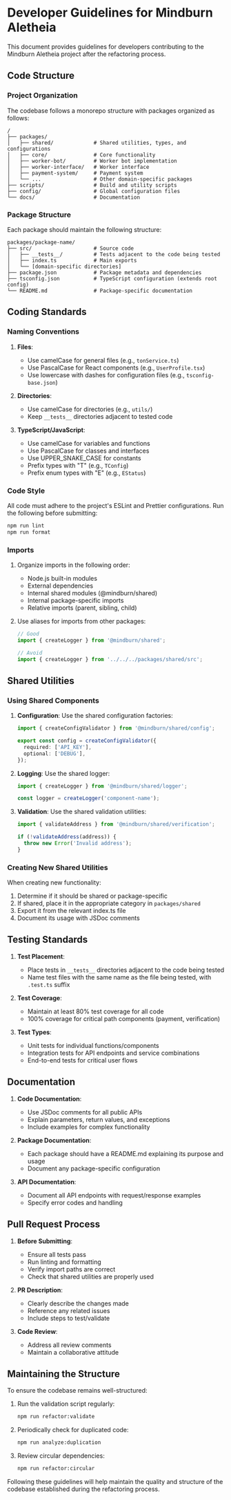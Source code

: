 # Developer Guidelines for Mindburn Aletheia

This document provides guidelines for developers contributing to the Mindburn Aletheia project after the refactoring process.

## Code Structure

### Project Organization

The codebase follows a monorepo structure with packages organized as follows:

```
/
├── packages/
│   ├── shared/             # Shared utilities, types, and configurations
│   ├── core/               # Core functionality
│   ├── worker-bot/         # Worker bot implementation
│   ├── worker-interface/   # Worker interface
│   ├── payment-system/     # Payment system
│   └── ...                 # Other domain-specific packages
├── scripts/                # Build and utility scripts
├── config/                 # Global configuration files
└── docs/                   # Documentation
```

### Package Structure

Each package should maintain the following structure:

```
packages/package-name/
├── src/                    # Source code
│   ├── __tests__/          # Tests adjacent to the code being tested
│   ├── index.ts            # Main exports
│   └── [domain-specific directories]
├── package.json            # Package metadata and dependencies
├── tsconfig.json           # TypeScript configuration (extends root config)
└── README.md               # Package-specific documentation
```

## Coding Standards

### Naming Conventions

1. **Files**:

   - Use camelCase for general files (e.g., `tonService.ts`)
   - Use PascalCase for React components (e.g., `UserProfile.tsx`)
   - Use lowercase with dashes for configuration files (e.g., `tsconfig-base.json`)

2. **Directories**:

   - Use camelCase for directories (e.g., `utils/`)
   - Keep `__tests__` directories adjacent to tested code

3. **TypeScript/JavaScript**:
   - Use camelCase for variables and functions
   - Use PascalCase for classes and interfaces
   - Use UPPER_SNAKE_CASE for constants
   - Prefix types with "T" (e.g., `TConfig`)
   - Prefix enum types with "E" (e.g., `EStatus`)

### Code Style

All code must adhere to the project's ESLint and Prettier configurations. Run the following before submitting:

```bash
npm run lint
npm run format
```

### Imports

1. Organize imports in the following order:

   - Node.js built-in modules
   - External dependencies
   - Internal shared modules (@mindburn/shared)
   - Internal package-specific imports
   - Relative imports (parent, sibling, child)

2. Use aliases for imports from other packages:

   ```typescript
   // Good
   import { createLogger } from '@mindburn/shared';

   // Avoid
   import { createLogger } from '../../../packages/shared/src';
   ```

## Shared Utilities

### Using Shared Components

1. **Configuration**: Use the shared configuration factories:

   ```typescript
   import { createConfigValidator } from '@mindburn/shared/config';

   export const config = createConfigValidator({
     required: ['API_KEY'],
     optional: ['DEBUG'],
   });
   ```

2. **Logging**: Use the shared logger:

   ```typescript
   import { createLogger } from '@mindburn/shared/logger';

   const logger = createLogger('component-name');
   ```

3. **Validation**: Use the shared validation utilities:

   ```typescript
   import { validateAddress } from '@mindburn/shared/verification';

   if (!validateAddress(address)) {
     throw new Error('Invalid address');
   }
   ```

### Creating New Shared Utilities

When creating new functionality:

1. Determine if it should be shared or package-specific
2. If shared, place it in the appropriate category in `packages/shared`
3. Export it from the relevant index.ts file
4. Document its usage with JSDoc comments

## Testing Standards

1. **Test Placement**:

   - Place tests in `__tests__` directories adjacent to the code being tested
   - Name test files with the same name as the file being tested, with `.test.ts` suffix

2. **Test Coverage**:

   - Maintain at least 80% test coverage for all code
   - 100% coverage for critical path components (payment, verification)

3. **Test Types**:
   - Unit tests for individual functions/components
   - Integration tests for API endpoints and service combinations
   - End-to-end tests for critical user flows

## Documentation

1. **Code Documentation**:

   - Use JSDoc comments for all public APIs
   - Explain parameters, return values, and exceptions
   - Include examples for complex functionality

2. **Package Documentation**:

   - Each package should have a README.md explaining its purpose and usage
   - Document any package-specific configuration

3. **API Documentation**:
   - Document all API endpoints with request/response examples
   - Specify error codes and handling

## Pull Request Process

1. **Before Submitting**:

   - Ensure all tests pass
   - Run linting and formatting
   - Verify import paths are correct
   - Check that shared utilities are properly used

2. **PR Description**:

   - Clearly describe the changes made
   - Reference any related issues
   - Include steps to test/validate

3. **Code Review**:
   - Address all review comments
   - Maintain a collaborative attitude

## Maintaining the Structure

To ensure the codebase remains well-structured:

1. Run the validation script regularly:

   ```bash
   npm run refactor:validate
   ```

2. Periodically check for duplicated code:

   ```bash
   npm run analyze:duplication
   ```

3. Review circular dependencies:
   ```bash
   npm run refactor:circular
   ```

Following these guidelines will help maintain the quality and structure of the codebase established during the refactoring process.
